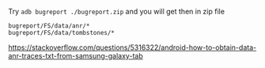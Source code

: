 Try
```adb bugreport ./bugreport.zip```
and you will get then in zip file

```
bugreport/FS/data/anr/*
bugreport/FS/data/tombstones/*
```

https://stackoverflow.com/questions/5316322/android-how-to-obtain-data-anr-traces-txt-from-samsung-galaxy-tab
